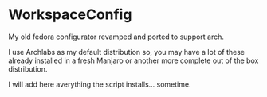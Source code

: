 # WorkspaceConfig
My old fedora configurator revamped and ported to support arch.

I use Archlabs as my default distribution so, you may have a lot of these already installed in a fresh Manjaro or another more complete out of the box distribution.

I will add here averything the script installs... sometime.
